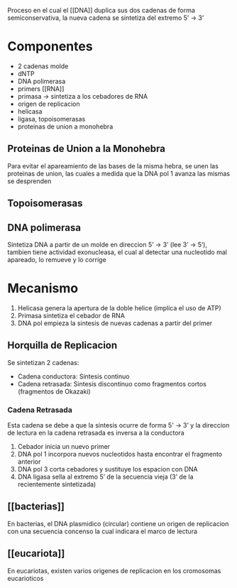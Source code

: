 Proceso en el cual el [[DNA]] duplica sus dos cadenas de forma semiconservativa, la nueva cadena se sintetiza del extremo 5’ → 3’

# Componentes

- 2 cadenas molde
- dNTP
- DNA polimerasa
- primers [[RNA]]
- primasa → sintetiza a los cebadores de RNA
- origen de replicacion
- helicasa
- ligasa, topoisomerasas
- proteinas de union a monohebra

## Proteinas de Union a la Monohebra

Para evitar el apareamiento de las bases de la misma hebra, se unen las proteinas de union, las cuales a medida que la DNA pol 1 avanza las mismas se desprenden

## Topoisomerasas

## DNA polimerasa

Sintetiza DNA a partir de un molde en direccion 5’ → 3’ (lee 3’ → 5’), tambien tiene actividad exonucleasa, el cual al detectar una nucleotido mal apareado, lo remueve y lo corrige

# Mecanismo

1. Helicasa genera la apertura de la doble helice (implica el uso de ATP)
2. Primasa sintetiza el cebador de RNA
3. DNA pol empieza la sintesis de nuevas cadenas a partir del primer

## Horquilla de Replicacion

Se sintetizan 2 cadenas:
- Cadena conductora: Sintesis continuo
- Cadena retrasada: Sintesis discontinuo como fragmentos cortos (fragmentos de Okazaki)

### Cadena Retrasada

Esta cadena se debe a que la sintesis ocurre de forma 5' → 3’ y la direccion de lectura en la cadena retrasada es inversa a la conductora

1. Cebador inicia un nuevo primer
2. DNA pol 1 incorpora nuevos nucleotidos hasta encontrar el fragmento anterior
3. DNA pol 3 corta cebadores y sustituye los espacion con DNA
4. DNA ligasa sella al extremo 5’ de la secuencia vieja (3’ de la recientemente sintetizada)

## [[bacterias]]

En bacterias, el DNA plasmidico (circular) contiene un origen de replicacion con una secuencia concenso la cual indicara el marco de lectura

## [[eucariota]]

En eucariotas, existen varios origenes de replicacion en los cromosomas eucarioticos